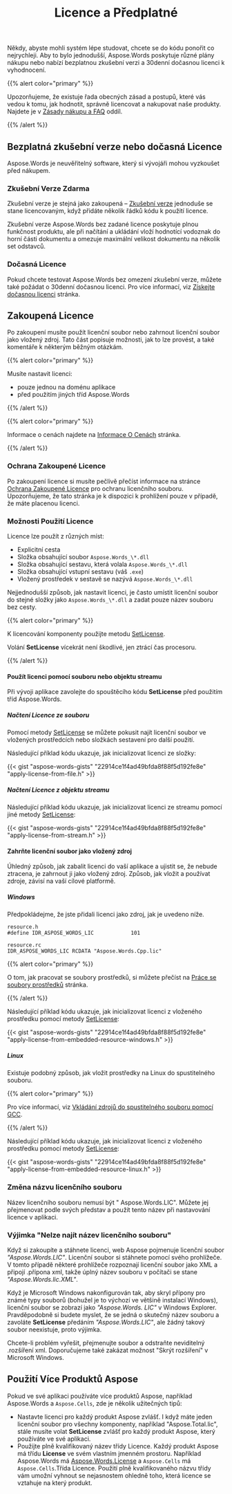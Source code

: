﻿---
title: Licence a Předplatné
second_title: Aspose.Words pro C++
articleTitle: Licence a Předplatné
linktitle: Licence a Předplatné
description: "Aspose.Words pro С++ poskytuje různé plány nákupu nebo nabízí bezplatnou zkušební verzi a 30denní dočasnou licenci pro vyhodnocení pomocí licenčních a předplatných zásad."
type: docs
weight: 60
url: /cs/cpp/licensing/
timestamp: 2024-10-24-11-44-28
---

Někdy, abyste mohli systém lépe studovat, chcete se do kódu ponořit co nejrychleji. Aby to bylo jednodušší, Aspose.Words poskytuje různé plány nákupu nebo nabízí bezplatnou zkušební verzi a 30denní dočasnou licenci k vyhodnocení.

{{% alert color="primary" %}}

Upozorňujeme, že existuje řada obecných zásad a postupů, které vás vedou k tomu, jak hodnotit, správně licencovat a nakupovat naše produkty. Najdete je v [Zásady nákupu a FAQ](https://purchase.aspose.com/policies/) oddíl.

{{% /alert %}}

## Bezplatná zkušební verze nebo dočasná Licence

Aspose.Words je neuvěřitelný software, který si vývojáři mohou vyzkoušet před nákupem.

### Zkušební Verze Zdarma

Zkušební verze je stejná jako zakoupená – [Zkušební verze](https://releases.aspose.com/words/) jednoduše se stane licencovaným, když přidáte několik řádků kódu k použití licence.

Zkušební verze Aspose.Words bez zadané licence poskytuje plnou funkčnost produktu, ale při načítání a ukládání vloží hodnotící vodoznak do horní části dokumentu a omezuje maximální velikost dokumentu na několik set odstavců.

### Dočasná Licence

Pokud chcete testovat Aspose.Words bez omezení zkušební verze, můžete také požádat o 30denní dočasnou licenci. Pro více informací, viz [Získejte dočasnou licenci](https://purchase.aspose.com/temporary-license/) stránka.

## Zakoupená Licence

Po zakoupení musíte použít licenční soubor nebo zahrnout licenční soubor jako vložený zdroj. Tato část popisuje možnosti, jak to lze provést, a také komentáře k některým běžným otázkám.

{{% alert color="primary" %}}

Musíte nastavit licenci:

* pouze jednou na doménu aplikace
* před použitím jiných tříd Aspose.Words

{{% /alert %}}

{{% alert color="primary" %}}

Informace o cenách najdete na [Informace O Cenách](https://purchase.aspose.com/pricing/words/family/) stránka.

{{% /alert %}}

### Ochrana Zakoupené Licence

Po zakoupení licence si musíte pečlivě přečíst informace na stránce [Ochrana Zakoupené Licence](https://purchase.aspose.com/orders/protecting-your-license-file) pro ochranu licenčního souboru. Upozorňujeme, že tato stránka je k dispozici k prohlížení pouze v případě, že máte placenou licenci.

### Možnosti Použití Licence

Licence lze použít z různých míst:

* Explicitní cesta
* Složka obsahující soubor `Aspose.Words_\*.dll`
* Složka obsahující sestavu, která volala `Aspose.Words_\*.dll`
* Složka obsahující vstupní sestavu (váš `.exe`)
* Vložený prostředek v sestavě se nazývá `Aspose.Words_\*.dll`

Nejjednodušší způsob, jak nastavit licenci, je často umístit licenční soubor do stejné složky jako `Aspose.Words_\*.dll` a zadat pouze název souboru bez cesty.

{{% alert color="primary" %}}

K licencování komponenty použijte metodu [SetLicense](https://reference.aspose.com/words/cpp/aspose.words/license/setlicense/).

Volání **SetLicense** vícekrát není škodlivé, jen ztrácí čas procesoru.

{{% /alert %}}

#### Použít licenci pomocí souboru nebo objektu streamu

Při vývoji aplikace zavolejte do spouštěcího kódu **SetLicense** před použitím tříd Aspose.Words.

##### Načtení Licence ze souboru

Pomocí metody [SetLicense](https://reference.aspose.com/words/cpp/aspose.words/license/setlicense/) se můžete pokusit najít licenční soubor ve vložených prostředcích nebo složkách sestavení pro další použití.

Následující příklad kódu ukazuje, jak inicializovat licenci ze složky:

{{< gist "aspose-words-gists" "22914ce1f4ad49bfda8f88f5d192fe8e" "apply-license-from-file.h" >}}

##### Načtení Licence z objektu streamu

Následující příklad kódu ukazuje, jak inicializovat licenci ze streamu pomocí jiné metody [SetLicense](https://reference.aspose.com/words/cpp/aspose.words/license/setlicense/):

{{< gist "aspose-words-gists" "22914ce1f4ad49bfda8f88f5d192fe8e" "apply-license-from-stream.h" >}}

#### Zahrňte licenční soubor jako vložený zdroj

Úhledný způsob, jak zabalit licenci do vaší aplikace a ujistit se, že nebude ztracena, je zahrnout ji jako vložený zdroj. Způsob, jak vložit a používat zdroje, závisí na vaší cílové platformě.

##### Windows

Předpokládejme, že jste přidali licenci jako zdroj, jak je uvedeno níže.

```
resource.h
#define IDR_ASPOSE_WORDS_LIC            101
```

```
resource.rc
IDR_ASPOSE_WORDS_LIC RCDATA "Aspose.Words.Cpp.lic"
```

{{% alert color="primary" %}}

O tom, jak pracovat se soubory prostředků, si můžete přečíst na [Práce se soubory prostředků](https://docs.microsoft.com/en-us/cpp/windows/working-with-resource-files?view=msvc-160) stránka.

{{% /alert %}}

Následující příklad kódu ukazuje, jak inicializovat licenci z vloženého prostředku pomocí metody [SetLicense](https://reference.aspose.com/words/cpp/aspose.words/license/setlicense/):

{{< gist "aspose-words-gists" "22914ce1f4ad49bfda8f88f5d192fe8e" "apply-license-from-embedded-resource-windows.h" >}}

##### Linux

Existuje podobný způsob, jak vložit prostředky na Linux do spustitelného souboru.

{{% alert color="primary" %}}

Pro více informací, viz [Vkládání zdrojů do spustitelného souboru pomocí GCC](https://stackoverflow.com/questions/4158900/embedding-resources-in-executable-using-gcc/4158997#4158997).

{{% /alert %}}

Následující příklad kódu ukazuje, jak inicializovat licenci z vloženého prostředku pomocí metody [SetLicense](https://reference.aspose.com/words/cpp/aspose.words/license/setlicense/):

{{< gist "aspose-words-gists" "22914ce1f4ad49bfda8f88f5d192fe8e" "apply-license-from-embedded-resource-linux.h" >}}

### Změna názvu licenčního souboru

Název licenčního souboru nemusí být " Aspose.Words.LIC". Můžete jej přejmenovat podle svých představ a použít tento název při nastavování licence v aplikaci.

### Výjimka "Nelze najít název licenčního souboru"

Když si zakoupíte a stáhnete licenci, web Aspose pojmenuje licenční soubor *"Aspose.Words.LIC"*. Licenční soubor si stáhnete pomocí svého prohlížeče. V tomto případě některé prohlížeče rozpoznají licenční soubor jako XML a připojí .přípona xml, takže úplný název souboru v počítači se stane *"Aspose.Words.lic.XML"*.

Když je Microsoft Windows nakonfigurován tak, aby skryl přípony pro známé typy souborů (bohužel je to výchozí ve většině instalací Windows), licenční soubor se zobrazí jako *"Aspose.Words. LIC"* v Windows Explorer. Pravděpodobně si budete myslet, že se jedná o skutečný název souboru a zavoláte **SetLicense** předáním *"Aspose.Words.LIC"*, ale žádný takový soubor neexistuje, proto výjimka.

Chcete-li problém vyřešit, přejmenujte soubor a odstraňte neviditelný .rozšíření xml. Doporučujeme také zakázat možnost "Skrýt rozšíření" v Microsoft Windows.

## Použití Více Produktů Aspose

Pokud ve své aplikaci používáte více produktů Aspose, například Aspose.Words a `Aspose.Cells`, zde je několik užitečných tipů:

* Nastavte licenci pro každý produkt Aspose zvlášť. I když máte jeden licenční soubor pro všechny komponenty, například "Aspose.Total.lic", stále musíte volat **SetLicense** zvlášť pro každý produkt Aspose, který používáte ve své aplikaci.
* Použijte plně kvalifikovaný název třídy Licence. Každý produkt Aspose má třídu **License** ve svém vlastním jmenném prostoru. Například Aspose.Words má [Aspose.Words.License](https://reference.aspose.com/words/cpp/aspose.words/license/) a `Aspose.Cells` má `Aspose.Cells`.Třída Licence. Použití plně kvalifikovaného názvu třídy vám umožní vyhnout se nejasnostem ohledně toho, která licence se vztahuje na který produkt.
